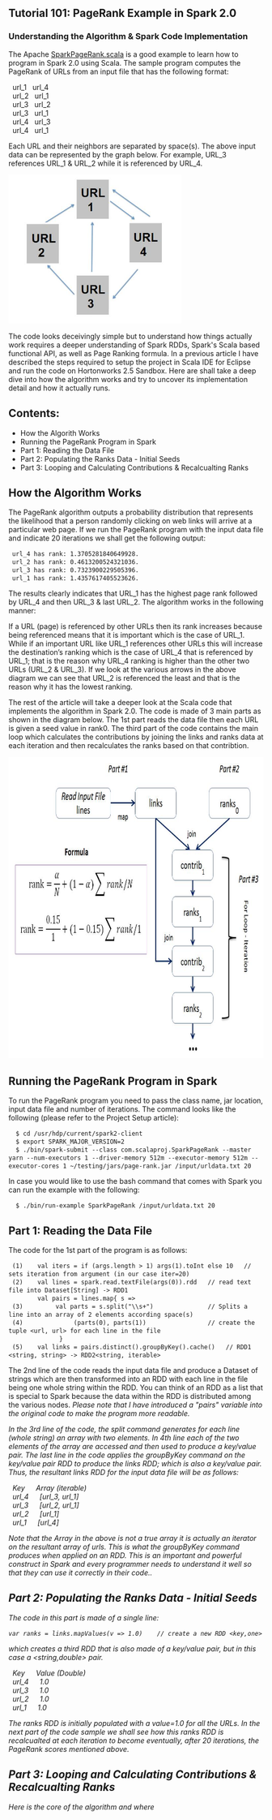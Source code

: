 ## Tutorial 101: PageRank Example in Spark 2.0
### Understanding the Algorithm & Spark Code Implementation
 
  The Apache [SparkPageRank.scala](/SparkPageRank.scala?raw=true "SparkPageRank") is a good example to learn how to program in Spark 2.0 using Scala. The sample program computes the PageRank of URLs from an input file that has the following format: <br>
  
 &nbsp; url_1 &nbsp;  url_4
 <br> &nbsp; url_2 &nbsp;  url_1
 <br> &nbsp; url_3 &nbsp;  url_2
 <br> &nbsp; url_3 &nbsp;  url_1
 <br> &nbsp; url_4 &nbsp;  url_3
 <br> &nbsp; url_4 &nbsp;  url_1  

Each URL and their neighbors are separated by space(s). The above input data can be represented by the graph below. For example, URL_3 references URL_1 & URL_2 while it is referenced by URL_4.  

<img src="/images/img-1.jpg" width="342" height="293">

The code looks deceivingly simple but to understand how things actually work requires a deeper understanding of Spark RDDs, Spark's Scala based functional API, as well as Page Ranking formula. In a previous article I have described the steps required to setup the project in Scala IDE for Eclipse and run the code on Hortonworks 2.5 Sandbox. Here are shall take a deep dive into how the algorithm works and try to uncover its implementation detail and how it actually runs. 

## Contents:
- How the Algorith Works
- Running the PageRank Program in Spark
- Part 1: Reading the Data File
- Part 2: Populating the Ranks Data - Initial Seeds
- Part 3: Looping and Calculating Contributions & Recalcualting Ranks

## How the Algorithm Works
The PageRank algorithm outputs a probability distribution that represents the likelihood that a person randomly clicking on web links will arrive at a particular web page. If we run the PageRank program with the input data file and indicate 20 iterations we shall get the following output: <br>

     url_4 has rank: 1.3705281840649928.
     url_2 has rank: 0.4613200524321036.
     url_3 has rank: 0.7323900229505396.
     url_1 has rank: 1.4357617405523626.
 
The results clearly indicates that URL_1 has the highest page rank followed by URL_4 and then URL_3 & last URL_2. The algorithm works in the following manner:

If a URL (page) is referenced by other URLs then its rank increases because being referenced means that it is important which is the case of URL_1. While if an important URL like URL_1 references other URLs this will increase the destination’s ranking which is the case of URL_4 that is referenced by URL_1; that is the reason why URL_4 ranking is higher than the other two URLs (URL_2 & URL_3). If we look at the various arrows in the above diagram we can see that URL_2 is referenced the least and that is the reason why it has the lowest ranking.

The rest of the article will take a deeper look at the Scala code that implements the algorithm in Spark 2.0. The code is made of 3 main parts as shown in the diagram below. The 1st part reads the data file then each URL is given a seed value in rank0. The third part of the code contains the main loop which calculates the contributions by joining the links and ranks data at each iteration and then recalculates the ranks based on that contribtion. 

<img src="/images/img-2.jpg" width="806" height="594">

## Running the PageRank Program in Spark
To run the PageRank program you need to pass the class name, jar location, input data file and number of iterations. The command looks like the following (please refer to the Project Setup article): 

      $ cd /usr/hdp/current/spark2-client
      $ export SPARK_MAJOR_VERSION=2
      $ ./bin/spark-submit --class com.scalaproj.SparkPageRank --master yarn --num-executors 1 --driver-memory 512m --executor-memory 512m --executor-cores 1 ~/testing/jars/page-rank.jar /input/urldata.txt 20  
 
In case you would like to use the bash command that comes with Spark you can run the example with the following:

      $ ./bin/run-example SparkPageRank /input/urldata.txt 20

## Part 1: Reading the Data File
The code for the 1st part of the program is as follows:

     (1)    val iters = if (args.length > 1) args(1).toInt else 10   // sets iteration from argument (in our case iter=20)
     (2)    val lines = spark.read.textFile(args(0)).rdd   // read text file into Dataset[String] -> RDD1
            val pairs = lines.map{ s =>
     (3)         val parts = s.split("\\s+")               // Splits a line into an array of 2 elements according space(s)
     (4)              (parts(0), parts(1))                 // create the tuple <url, url> for each line in the file
                  }
     (5)    val links = pairs.distinct().groupByKey().cache()   // RDD1 <string, string> -> RDD2<string, iterable>   

The 2nd line of the code reads the input data file and produce a Dataset of strings which are then transformed into an RDD with each line in the file being one whole string within the RDD. You can think of an RDD as a list that is special to Spark because the data within the RDD is distributed among the various nodes. <i> Please note that I have introduced a "pairs" variable into the original code to make the program more readable.<i>

In the 3rd line of the code, the split command generates for each line (whole string) an array with two elements. In 4th line each of the two elements of the array are accessed and then used to produce a key/value pair. The last line in the code applies the groupByKey command on the key/value pair RDD to produce the links RDD; which is also a key/value pair. Thus, the resultant links RDD for the input data file will be as follows:<br>

&nbsp; Key   &emsp;    Array (iterable)
<br> &nbsp; url_4  &emsp;   [url_3, url_1]
<br> &nbsp; url_3  &emsp;   [url_2, url_1]
<br> &nbsp; url_2   &emsp;  [url_1]
<br> &nbsp; url_1   &emsp;  [url_4]
 
Note that the Array in the above is not a true array it is actually an iterator on the resultant array of urls. This is what the groupByKey command produces when applied on an RDD. This is an important and powerful construct in Spark and every programmer needs to understand it well so that they can use it correctly in their code..

## Part 2: Populating the Ranks Data - Initial Seeds 
 
The code in this part is made of a single line:

    var ranks = links.mapValues(v => 1.0)    // create a new RDD <key,one>

which creates a third RDD that is also made of a key/value pair, but in this case a <string,double> pair. <br>

&nbsp;  Key  &emsp;  Value (Double) 
<br> &nbsp;  url_4 &emsp;  1.0
<br> &nbsp;  url_3 &emsp;  1.0
<br> &nbsp;  url_2 &emsp;  1.0
<br> &nbsp;  url_1 &emsp;  1.0
 
The ranks RDD is initially populated with a value=1.0 for all the URLs. In the next part of the code sample we shall see how this ranks RDD is recalcualted at each iteration to become eventually, after 20 iterations, the PageRank scores mentioned above.  

## Part 3: Looping and Calculating Contributions & Recalcualting Ranks
 

Here is the core of the algorithm and where 

